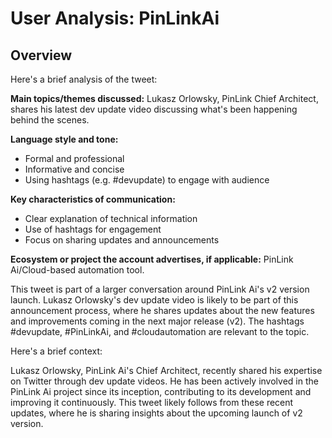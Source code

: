 # User Analysis: PinLinkAi

## Overview

Here's a brief analysis of the tweet:

**Main topics/themes discussed:** Lukasz Orlowsky, PinLink Chief Architect, shares his latest dev update video discussing what's been happening behind the scenes.

**Language style and tone:**
- Formal and professional
- Informative and concise
- Using hashtags (e.g. #devupdate) to engage with audience

**Key characteristics of communication:**

* Clear explanation of technical information
* Use of hashtags for engagement
* Focus on sharing updates and announcements

**Ecosystem or project the account advertises, if applicable:** PinLink Ai/Cloud-based automation tool.

This tweet is part of a larger conversation around PinLink Ai's v2 version launch. Lukasz Orlowsky's dev update video is likely to be part of this announcement process, where he shares updates about the new features and improvements coming in the next major release (v2). The hashtags #devupdate, #PinLinkAi, and #cloudautomation are relevant to the topic.

Here's a brief context:

Lukasz Orlowsky, PinLink Ai's Chief Architect, recently shared his expertise on Twitter through dev update videos. He has been actively involved in the PinLink Ai project since its inception, contributing to its development and improving it continuously. This tweet likely follows from these recent updates, where he is sharing insights about the upcoming launch of v2 version.